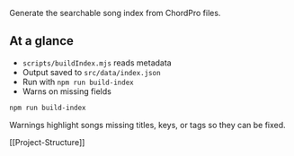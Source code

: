 Generate the searchable song index from ChordPro files.

## At a glance
- `scripts/buildIndex.mjs` reads metadata
- Output saved to `src/data/index.json`
- Run with `npm run build-index`
- Warns on missing fields

```bash
npm run build-index
```
Warnings highlight songs missing titles, keys, or tags so they can be fixed.

[[Project-Structure]]
